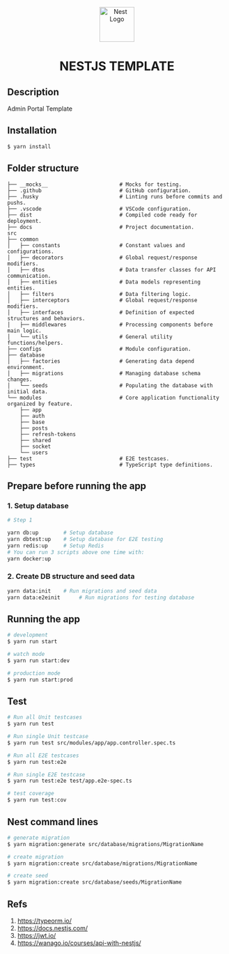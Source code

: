 <p align="center">
  <a href="http://nestjs.com/" target="blank"><img src="https://nestjs.com/img/logo-small.svg" width="80" alt="Nest Logo" /></a>
</p>
<h1 align="center">NESTJS TEMPLATE</h1>

## Description

Admin Portal Template

## Installation

```bash
$ yarn install
```

## Folder structure

```shell
├── __mocks__                       # Mocks for testing.
├── .github                         # GitHub configuration.
├── .husky                          # Linting runs before commits and pushs.
├── .vscode                         # VSCode configuration.
├── dist                            # Compiled code ready for deployment.
├── docs                            # Project documentation.
src
├── common
│   ├── constants                   # Constant values and configurations.
│   ├── decorators                  # Global request/response modifiers.
│   ├── dtos                        # Data transfer classes for API communication.
│   ├── entities                    # Data models representing entities.
│   ├── filters                     # Data filtering logic.
│   ├── interceptors                # Global request/response modifiers.
│   ├── interfaces                  # Definition of expected structures and behaviors.
│   ├── middlewares                 # Processing components before main logic.
│   └── utils                       # General utility functions/helpers.
├── configs                         # Module configuration.
├── database
│   ├── factories                   # Generating data depend environment.
│   ├── migrations                  # Managing database schema changes.
│   └── seeds                       # Populating the database with initial data.
└── modules                         # Core application functionality organized by feature.
    ├── app
    ├── auth
    ├── base
    ├── posts
    ├── refresh-tokens
    ├── shared
    ├── socket
    └── users
├── test                            # E2E testcases.
├── types                           # TypeScript type definitions.
```

## Prepare before running the app

### 1. Setup database

```bash
# Step 1

yarn db:up        # Setup database
yarn dbtest:up    # Setup database for E2E testing
yarn redis:up     # Setup Redis
# You can run 3 scripts above one time with:
yarn docker:up
```

### 2. Create DB structure and seed data

```bash
yarn data:init    # Run migrations and seed data
yarn data:e2einit      # Run migrations for testing database
```

## Running the app

```bash
# development
$ yarn run start

# watch mode
$ yarn run start:dev

# production mode
$ yarn run start:prod
```

## Test

```bash
# Run all Unit testcases
$ yarn run test

# Run single Unit testcase
$ yarn run test src/modules/app/app.controller.spec.ts

# Run all E2E testcases
$ yarn run test:e2e

# Run single E2E testcase
$ yarn run test:e2e test/app.e2e-spec.ts

# test coverage
$ yarn run test:cov
```

## Nest command lines

```bash
# generate migration
$ yarn migration:generate src/database/migrations/MigrationName

# create migration
$ yarn migration:create src/database/migrations/MigrationName

# create seed
$ yarn migration:create src/database/seeds/MigrationName
```

## Refs

1. https://typeorm.io/
2. https://docs.nestjs.com/
3. https://jwt.io/
4. https://wanago.io/courses/api-with-nestjs/
